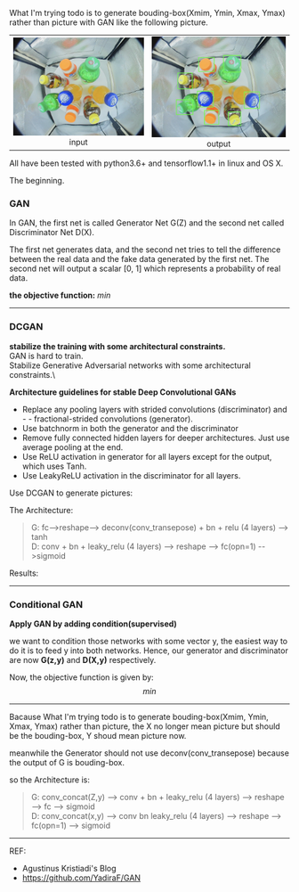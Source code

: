 What I'm  trying todo is to generate bouding-box(Xmim, Ymin, Xmax, Ymax) rather than picture with GAN like the following picture.

<table><tr>
<td><img src=assets/markdown-img-paste-2018103014241306.png border=0><div align="center">input</div> </td>
<td><img src=assets/markdown-img-paste-20181030142502881.png border=0><div align="center">output</div></td>
</tr></table>
All have been tested with python3.6+ and tensorflow1.1+ in linux and OS X.

The beginning.
### GAN
In GAN, the first net is called Generator Net
G(Z) and the second net called Discriminator Net D(X).

The first net generates data, and the second net tries to tell the difference between the real data and the fake data generated by the first net. The second net will output a scalar [0, 1] which represents a probability of real data.

**the objective function:** $min$
***************
### DCGAN
**stabilize the training with some architectural constraints.**\
GAN is hard to train.\
Stabilize Generative Adversarial networks with some architectural constraints.\

**Architecture guidelines for stable Deep Convolutional GANs**

- Replace any pooling layers with strided convolutions (discriminator) and - - fractional-strided convolutions (generator).
- Use batchnorm in both the generator and the discriminator
- Remove fully connected hidden layers for deeper architectures. Just use average pooling at the end.
- Use ReLU activation in generator for all layers except for the output, which uses Tanh.
- Use LeakyReLU activation in the discriminator for all layers.


Use DCGAN to generate pictures:

The Architecture:
>G: fc-->reshape--> deconv(conv_transepose) + bn + relu (4 layers) --> tanh\
>D: conv + bn + leaky_relu (4 layers) --> reshape --> fc(opn=1) -->sigmoid

Results:

***************
### Conditional GAN
**Apply GAN by adding condition(supervised)**

we want to condition those networks with some vector
y, the easiest way to do it is to feed
y into both networks. Hence, our generator and discriminator are now
**G(z,y)** and
**D(X,y)** respectively.

Now, the objective function is given by:
$$min$$

***************

Bacause What I'm  trying todo is to generate bouding-box(Xmim, Ymin, Xmax, Ymax) rather than picture,  the X no longer mean picture but should be the bouding-box, Y shoud mean picture now.

meanwhile the Generator should not use deconv(conv_transepose) because the output of G is bouding-box.

so the Architecture is:
>G: conv_concat(Z,y) --> conv + bn + leaky_relu (4 layers)  --> reshape --> fc --> sigmoid\
>D: conv_concat(x,y) --> conv bn leaky_relu (4 layers) --> reshape --> fc(opn=1) --> sigmoid

***************
REF:
- Agustinus Kristiadi's Blog
- https://github.com/YadiraF/GAN
